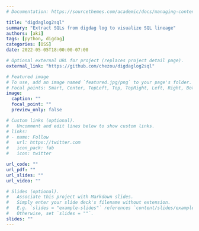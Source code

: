 ```yaml
---
# Documentation: https://sourcethemes.com/academic/docs/managing-content/

title: "digdaglog2sql"
summary: "Extract SQLs from digdag log to visualize SQL lineage"
authors: [aki]
tags: [python, digdag]
categories: [OSS]
date: 2022-05-05T18:00:00-07:00

# Optional external URL for project (replaces project detail page).
external_link: "https://github.com/chezou/digdaglog2sql"

# Featured image
# To use, add an image named `featured.jpg/png` to your page's folder.
# Focal points: Smart, Center, TopLeft, Top, TopRight, Left, Right, BottomLeft, Bottom, BottomRight.
image:
  caption: ""
  focal_point: ""
  preview_only: false

# Custom links (optional).
#   Uncomment and edit lines below to show custom links.
# links:
# - name: Follow
#   url: https://twitter.com
#   icon_pack: fab
#   icon: twitter

url_code: ""
url_pdf: ""
url_slides: ""
url_video: ""

# Slides (optional).
#   Associate this project with Markdown slides.
#   Simply enter your slide deck's filename without extension.
#   E.g. `slides = "example-slides"` references `content/slides/example-slides.md`.
#   Otherwise, set `slides = ""`.
slides: ""
---
```

